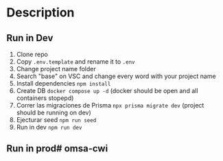 
# Description


## Run in Dev

1. Clone repo
2. Copy ```.env.template``` and rename it to ```.env```
3. Change project name folder
4. Search "base" on VSC and change every word with your project name
5. Install dependencies ```npm install```
6. Create DB ```docker compose up -d``` (docker should be open and all containers stopepd)
7. Correr las migraciones de Prisma ```npx prisma migrate dev``` (project should be running on dev)
8. Ejecturar seed ```npm run seed``` 
9. Run in dev ```npm run dev```


## Run in prod#   o m s a - c w i  
 